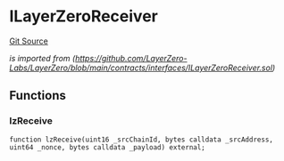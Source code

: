 # ILayerZeroReceiver
[Git Source](https://github.com/malda-protocol/malda-lending/blob/157d7bccdcadcb7388d89b00ec47106a82e67e78/src\interfaces\external\layerzero\ILayerZeroReceiver.sol)

*is imported from
(https://github.com/LayerZero-Labs/LayerZero/blob/main/contracts/interfaces/ILayerZeroReceiver.sol)*


## Functions
### lzReceive


```solidity
function lzReceive(uint16 _srcChainId, bytes calldata _srcAddress, uint64 _nonce, bytes calldata _payload) external;
```

